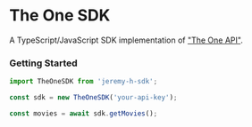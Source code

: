 # The One SDK

A TypeScript/JavaScript SDK implementation of ["The One API"](https://the-one-api.dev/).

### Getting Started

```typescript
import TheOneSDK from 'jeremy-h-sdk';

const sdk = new TheOneSDK('your-api-key');

const movies = await sdk.getMovies();
```

